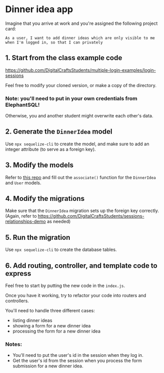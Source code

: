 
# Dinner idea app

Imagine that you arrive at work and you're assigned the following project card:

```
As a user, I want to add dinner ideas which are only visible to me when I'm logged in, so that I can privately 
```

## 1. Start from the class example code

https://github.com/DigitalCraftsStudents/multiple-login-examples/login-sessions

Feel free to modify your cloned version, or make a copy of the directory.

### Note: you'll need to put in your own credentials from ElephantSQL!

Otherwise, you and another student might overwrite each other's data.

## 2. Generate the `DinnerIdea` model

Use `npx sequelize-cli` to create the model, and make sure to add an integer attribute (to serve as a foreign key).

## 3. Modify the models

Refer to [this repo](https://github.com/DigitalCraftsStudents/sessions-relationships-demo) and fill out the `associate()` function for the `DinnerIdea` and `User` models.

## 4. Modify the migrations

Make sure that the `DinnerIdea` migration sets up the foreign key correctly. (Again, refer to https://github.com/DigitalCraftsStudents/sessions-relationships-demo as needed)

## 5. Run the migration

Use `npx sequelize-cli` to create the database tables.

## 6. Add  routing, controller, and template code to express

Feel free to start by putting the new code in the `index.js`.

Once you have it working, try to refactor your code into routers and controllers.

You'll need to handle three different cases:

- listing dinner ideas
- showing a form for a new dinner idea
- processing the form for a new dinner idea

### Notes:

- You'll need to put the user's id in the session when they log in.
- Get the user's id from the session when you process the form submission for a new dinner idea.

